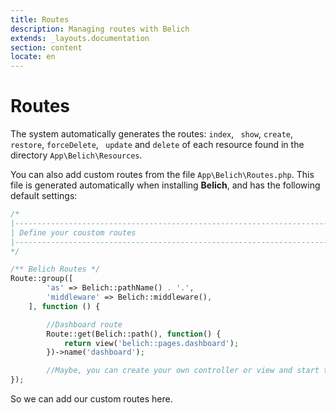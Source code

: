 ```yaml
---
title: Routes
description: Managing routes with Belich
extends: _layouts.documentation
section: content
locate: en
---
```


# Routes

The system automatically generates the routes: `index`, ` show`, `create`, ` restore`, `forceDelete`, ` update` and `delete` of each resource found in the directory `App\Belich\Resources`.

You can also add custom routes from the file `App\Belich\Routes.php`. This file is generated automatically when installing **Belich**, and has the following default settings:

```php
/*
|--------------------------------------------------------------------------
| Define your coustom routes
|--------------------------------------------------------------------------
*/

/** Belich Routes */
Route::group([
        'as' => Belich::pathName() . '.',
        'middleware' => Belich::middleware(),
    ], function () {

        //Dashboard route
        Route::get(Belich::path(), function() {
            return view('belich::pages.dashboard');
        })->name('dashboard');

        //Maybe, you can create your own controller or view and start the magic!
});
```

So we can add our custom routes here.
